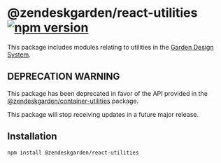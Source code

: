# @zendeskgarden/react-utilities [![npm version](https://flat.badgen.net/npm/v/@zendeskgarden/react-utilities)](https://www.npmjs.com/package/@zendeskgarden/react-utilities)

This package includes modules relating to utilities in the
[Garden Design System](https://zendeskgarden.github.io/).

## DEPRECATION WARNING

This package has been deprecated in favor of the API provided in the
[@zendeskgarden/container-utilities](https://github.com/zendeskgarden/react-containers/tree/master/packages/utilities)
package.

This package will stop receiving updates in a future major release.

## Installation

```sh
npm install @zendeskgarden/react-utilities
```
